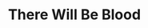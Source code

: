 ---
title: There Will Be Blood
code: TWBB
thumbnail-image: # full url or relative path to the image for the card on the home page
featured-image: # full url or relative path to the image for the top of the film page
featured-image-alt: # alt text for the banner image on the film page
deployed: false
---